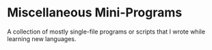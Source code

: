 # Miscellaneous Mini-Programs

A collection of mostly single-file programs or scripts that I wrote while learning new languages.
